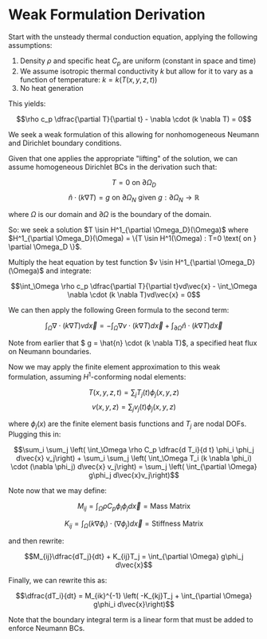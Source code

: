 # Weak Formulation Derivation

Start with the unsteady thermal conduction equation, applying the following assumptions:

1. Density $\rho$ and specific heat $C_p$ are uniform (constant in space and time)
2. We assume isotropic thermal conductivity $k$ but allow for it to vary as a function of temperature: $k=k(T(x,y,z,t))$
3. No heat generation

This yields:

$$\rho c_p \dfrac{\partial T}{\partial t} - \nabla \cdot (k \nabla T) = 0$$

We seek a weak formulation of this allowing for nonhomogeneous Neumann and Dirichlet boundary conditions.

Given that one applies the appropriate "lifting" of the solution, we can assume homogeneous Dirichlet BCs in the derivation such that:

$$T=0 \text{ on } \partial \Omega_D$$
$$\hat{n} \cdot (k \nabla T)=g \text{ on } \partial \Omega_N \text{ given } g : \partial \Omega_N \rightarrow \mathbb{R}$$

where $\Omega$ is our domain and $\partial \Omega$ is the boundary of the domain.

So: we seek a solution $T \isin H^1_{\partial \Omega_D}(\Omega)$ where $H^1_{\partial \Omega_D}(\Omega) = \{T \isin H^1(\Omega) : T=0 \text{ on } \partial \Omega_D \}$.

Multiply the heat equation by test function $v \isin H^1_{\partial \Omega_D}(\Omega)$ and integrate:

$$\int_\Omega \rho c_p \dfrac{\partial T}{\partial t}vd\vec{x} - \int_\Omega \nabla \cdot (k \nabla T)vd\vec{x} = 0$$

We can then apply the following Green formula to the second term:

$$\int_\Omega \nabla \cdot (k \nabla T)vd\vec{x} = -\int_\Omega \nabla v \cdot (k\nabla T) d\vec{x} + \int_{\partial \Omega} \hat{n} \cdot (k \nabla T) d\vec{x}$$

Note from earlier that $ g = \hat{n} \cdot (k \nabla T)$, a specified heat flux on Neumann boundaries.

Now we may apply the finite element approximation to this weak formulation, assuming $H^1$-conforming nodal elements:

$$T(x,y,z,t) = \sum_j T_j(t)\phi_j(x,y,z)$$
$$v(x,y,z) = \sum_j v_j(t)\phi_j(x,y,z)$$


where $\phi_j(x)$ are the finite element basis functions and $T_j$ are nodal DOFs. Plugging this in:

$$\sum_i \sum_j \left( \int_\Omega \rho C_p \dfrac{d T_i}{d t} \phi_i \phi_j d\vec{x} v_j\right) + \sum_i \sum_j \left( \int_\Omega T_i (k \nabla \phi_i) \cdot (\nabla \phi_j) d\vec{x} v_j\right) = \sum_j \left( \int_{\partial \Omega} g\phi_j d\vec{x}v_j\right)$$

Note now that we may define:

$$M_{ij}=\int_\Omega \rho C_p \phi_i \phi_j d\vec{x} = \text{Mass Matrix}$$

$$K_{ij} = \int_\Omega (k \nabla \phi_i) \cdot (\nabla \phi_j) d\vec{x} = \text{Stiffness Matrix}$$

and then rewrite:

$$M_{ij}\dfrac{dT_j}{dt} + K_{ij}T_j = \int_{\partial \Omega} g\phi_j d\vec{x}$$

Finally, we can rewrite this as:

$$\dfrac{dT_i}{dt} = M_{ik}^{-1} \left( -K_{kj}T_j + \int_{\partial \Omega} g\phi_i d\vec{x}\right)$$

Note that the boundary integral term is a linear form that must be added to enforce Neumann BCs.